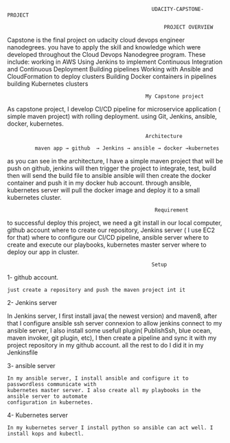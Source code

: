                                                    UDACITY-CAPSTONE-PROJECT

                                                       PROJECT OVERVIEW 

Capstone is the final project on udacity cloud devops engineer nanodegrees. you have to apply the skill and knowledge which were developed throughout the Cloud Devops Nanodegree program. These include: 
working  in AWS 
Using Jenkins to implement Continuous Integration and Continuous Deployment 
Building pipelines
Working with Ansible and CloudFormation to deploy clusters
Building Docker containers in pipelines 
building Kubernetes clusters

                                                 My Capstone project 

As capstone project, I develop CI/CD pipeline for microservice application ( simple maven project) with rolling deployment. using Git, Jenkins, ansible, docker, kubernetes. 

                                                 Architecture 
    
             maven app → github  → Jenkins → ansible → docker →kubernetes

as you can see in the architecture, I have a simple maven project that will be push on github, jenkins will then trigger the project to integrate, test, build then will send the build file to ansible ansible will then create the docker container and push it in my docker hub account. through ansible, kubernetes server will pull the docker image and deploy it to a small kubernetes cluster. 

     		                                       	Requirement 

to successful deploy this project, we need a git install in our local computer, github account where to create our repository, Jenkins server ( I use EC2 for that) where to configure our CI/CD pipeline, ansible server where to create 
and execute our playbooks, kubernetes master server where to deploy our app in cluster.

                                                   Setup 

1-  github account.
 
 	just create a repository and push the maven project int it

2- Jenkins server

   In Jenkins server, I first install java( the newest version) and maven8, after that I configure ansible ssh server connexion to allow jenkins connect to my ansible server, I also install some usefull plugin( PublishSsh, blue ocean, maven invoker, git plugin, etc), I then create a pipeline and sync it with my project repository in my github account. all the rest to do I did it in my Jenkinsfile

3- ansible server 
	
	In my ansible server, I install ansible and configure it to passwordless communicate with
	kubernetes master server. I also create all my playbooks in the ansible server to automate 
	configuration in kubernetes. 

4- Kubernetes server

	In my kubernetes server I install python so ansible can act well. I install kops and kubectl. 


 








